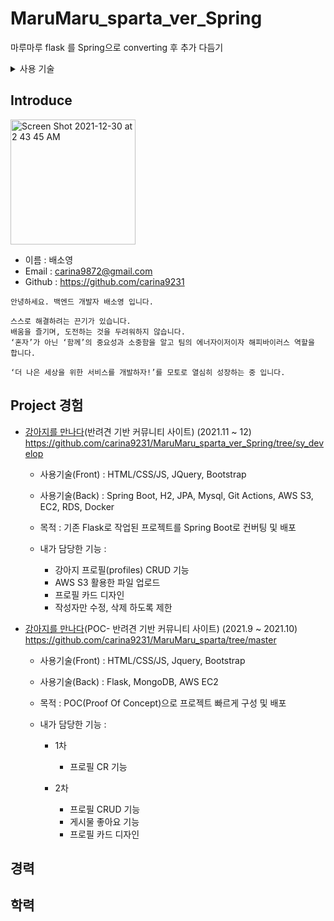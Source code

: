 # MaruMaru_sparta_ver_Spring
마루마루 flask 를 Spring으로 converting 후 추가 다듬기

<details>
<summary>사용 기술</summary>
# 사용기술

1) 프론트
- Bootstrap
- HTML/CSS
- Fontawesome
</details>

## Introduce
<img width="200" alt="Screen Shot 2021-12-30 at 2 43 45 AM" src="https://ibb.co/Zg1zNBN">

- 이름 : 배소영
- Email : carina9872@gmail.com
- Github : https://github.com/carina9231

```
안녕하세요. 백엔드 개발자 배소영 입니다.

스스로 해결하려는 끈기가 있습니다.
배움을 즐기며, 도전하는 것을 두려워하지 않습니다.
‘혼자’가 아닌 ‘함께’의 중요성과 소중함을 알고 팀의 에너자이저이자 해피바이러스 역할을 합니다.

‘더 나은 세상을 위한 서비스를 개발하자!’를 모토로 열심히 성장하는 중 입니다.
```

## Project 경험

- [강아지를 만나다](https://github.com/thalals/MaruMaru_sparta_ver.Spring)(반려견 기반 커뮤니티 사이트) (2021.11 ~ 12)
    https://github.com/carina9231/MaruMaru_sparta_ver_Spring/tree/sy_develop
    - 사용기술(Front) : HTML/CSS/JS, JQuery, Bootstrap
    - 사용기술(Back) : Spring Boot, H2, JPA, Mysql, Git Actions, AWS S3, EC2, RDS, Docker

    - 목적 : 기존 Flask로 작업된 프로젝트를 Spring Boot로 컨버팅 및 배포
    - 내가 담당한 기능 :
        - 강아지 프로필(profiles) CRUD 기능
        - AWS S3 활용한 파일 업로드
        - 프로필 카드 디자인
        - 작성자만 수정, 삭제 하도록 제한


- [강아지를 만나다](https://github.com/thalals/MaruMaru_sparta)(POC- 반려견 기반 커뮤니티 사이트) (2021.9 ~ 2021.10)
    https://github.com/carina9231/MaruMaru_sparta/tree/master
    - 사용기술(Front) : HTML/CSS/JS, Jquery, Bootstrap
    - 사용기술(Back) : Flask, MongoDB, AWS EC2

    - 목적 : POC(Proof Of Concept)으로 프로젝트 빠르게 구성 및 배포
    - 내가 담당한 기능 :
        - 1차
            - 프로필 CR 기능
          
        - 2차
            - 프로필 CRUD 기능
            - 게시물 좋아요 기능
            - 프로필 카드 디자인
## 경력


## 학력



